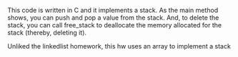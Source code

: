 This code is written in C and it implements a stack. As the main method shows, you can push and pop a value from the stack. And, to delete the stack, you can call free_stack to deallocate the memory allocated for the stack (thereby, deleting it).  

Unliked the linkedlist homework, this hw uses an array to implement a stack